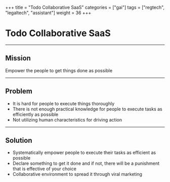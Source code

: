 +++
title = "Todo Collaborative SaaS"
categories = ["gai"]
tags = ["regtech", "legaltech", "assistant"]
weight = 36
+++

# Todo Collaborative SaaS

---

## Mission

Empower the people to get things done as possible

---

## Problem

- It is hard for people to execute things thoroughly
- There is not enough practical knowledge for people to execute tasks as efficiently as possible
- Not utilizing human characteristics for driving action

---

## Solution

- Systematically empower people to execute their tasks as efficient as possible
- Declare something to get it done and if not, there will be a punishment that is effective of your choice
- Collaborative environment to spread it through viral marketing
